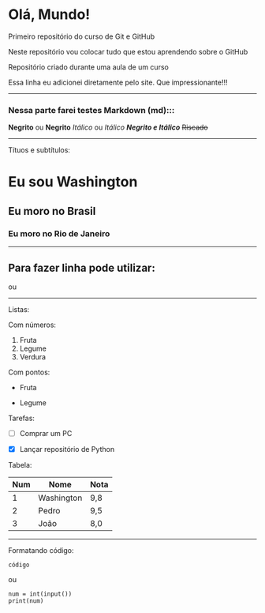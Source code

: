 # Olá, Mundo!
 Primeiro repositório do curso de Git e GitHub
 
 Neste repositório vou colocar tudo que estou aprendendo sobre o GitHub

 Repositório criado durante uma aula de um curso
 
 Essa linha eu adicionei diretamente pelo site. Que impressionante!!!


---
### Nessa parte farei testes Markdown (md):::

**Negrito** ou __Negrito__
*Itálico* ou _Itálico_
__*Negrito e Itálico*__
~~Riscado~~

---

Títuos e subtítulos:
# Eu sou Washington
## Eu moro no Brasil
### Eu moro no Rio de Janeiro

---

Para fazer linha pode utilizar:
--- 
ou
***

Listas: 

Com números: 
1. Fruta
2. Legume
3. Verdura

Com pontos:
* Fruta
- Legume

Tarefas:
- [ ] Comprar um PC
- [x] Lançar repositório de Python


Tabela:

Num | Nome | Nota
---|---|---
1 | Washington | 9,8
2 | Pedro | 9,5
3 | João | 8,0

---

Formatando código: 

`código`

ou


```
num = int(input())
print(num)

```

